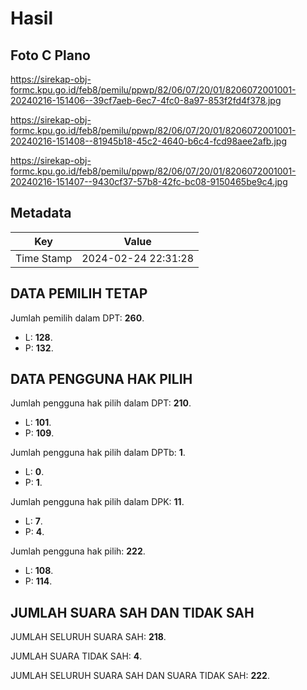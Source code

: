 # Hasil

## Foto C Plano

https://sirekap-obj-formc.kpu.go.id/feb8/pemilu/ppwp/82/06/07/20/01/8206072001001-20240216-151406--39cf7aeb-6ec7-4fc0-8a97-853f2fd4f378.jpg

https://sirekap-obj-formc.kpu.go.id/feb8/pemilu/ppwp/82/06/07/20/01/8206072001001-20240216-151408--81945b18-45c2-4640-b6c4-fcd98aee2afb.jpg

https://sirekap-obj-formc.kpu.go.id/feb8/pemilu/ppwp/82/06/07/20/01/8206072001001-20240216-151407--9430cf37-57b8-42fc-bc08-9150465be9c4.jpg


## Metadata

| Key        | Value               |
| ---------- | ------------------- |
| Time Stamp | 2024-02-24 22:31:28 |


## DATA PEMILIH TETAP

Jumlah pemilih dalam DPT: **260**.
 * L: **128**.
 * P: **132**.

## DATA PENGGUNA HAK PILIH

Jumlah pengguna hak pilih dalam DPT: **210**.
 * L: **101**.
 * P: **109**.

Jumlah pengguna hak pilih dalam DPTb: **1**.
 * L: **0**.
 * P: **1**.

Jumlah pengguna hak pilih dalam DPK: **11**.
 * L: **7**.
 * P: **4**.

Jumlah pengguna hak pilih: **222**.
 * L: **108**.
 * P: **114**.

## JUMLAH SUARA SAH DAN TIDAK SAH

JUMLAH SELURUH SUARA SAH: **218**.

JUMLAH SUARA TIDAK SAH: **4**.

JUMLAH SELURUH SUARA SAH DAN SUARA TIDAK SAH: **222**.


